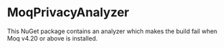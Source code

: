 # MoqPrivacyAnalyzer
This NuGet package contains an analyzer which makes the build fail when Moq v4.20 or above is installed. 